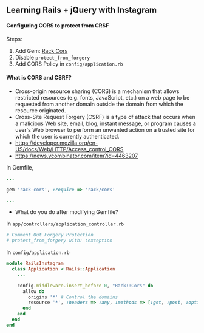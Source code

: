 ## Learning Rails + jQuery with Instagram

#### Configuring CORS to protect from CRSF

Steps:

1. Add Gem: [Rack Cors](https://github.com/cyu/rack-cors)
2. Disable `protect_from_forgery`
3. Add CORS Policy in `config/application.rb`

#### What is CORS and CSRF?
- Cross-origin resource sharing (CORS) is a mechanism that allows restricted resources (e.g. fonts, JavaScript, etc.) on a web page to be requested from another domain outside the domain from which the resource originated.
- Cross-Site Request Forgery (CSRF) is a type of attack that occurs when a malicious Web site, email, blog, instant message, or program causes a user's Web browser to perform an unwanted action on a trusted site for which the user is currently authenticated.
- https://developer.mozilla.org/en-US/docs/Web/HTTP/Access_control_CORS
- https://news.ycombinator.com/item?id=4463207

In Gemfile,

```ruby
...

gem 'rack-cors', :require => 'rack/cors'

...
```

- What do you do after modifying Gemfile?

In `app/controllers/application_controller.rb`

```ruby
# Comment Out Forgery Protection
# protect_from_forgery with: :exception
```

In `config/application.rb`

```ruby
module RailsInstagram
  class Application < Rails::Application
    ...

    config.middleware.insert_before 0, "Rack::Cors" do
      allow do
        origins '*' # Control the domains
        resource '*', :headers => :any, :methods => [:get, :post, :options, :put, :patch, :delete] # Control the resources
      end
    end
  end
end
```
